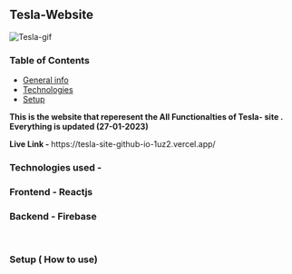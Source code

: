  <h2> Tesla-Website </h2>

![Tesla-gif](https://user-images.githubusercontent.com/48563313/215079414-11d66519-c7c1-4600-b8ca-c9ed813569f4.gif)

<h3> Table of Contents  </h3>
<ul>
 <li>  <a href = "#"> General info </a>  </li>
 <li> <a href = "#"> Technologies </a>  </li>
<li>  <a href = "#"> Setup </a>  </li>
</ul>

<b> This is the website that reperesent the All Functionalties of Tesla- site .
Everything is updated (27-01-2023) </b>
 <br />
<p>  <b> Live Link - </b>  https://tesla-site-github-io-1uz2.vercel.app/ </p>
<h3> Technologies used -  </h3>
 <h3>   Frontend -    <b>  Reactjs </b> </h3>
 <h3>  Backend  -  <b> Firebase  </b> </h3>
 <br />
 <h3> Setup ( How to use) </h3>

